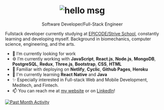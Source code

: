 <!-- <h1 align="center">Hi 👋, I'm <a href="https://milesbb.tech">Miles</a></h1> -->
<h1 align="center"><img alt="hello msg" src="https://res.cloudinary.com/dlskdxln3/image/upload/v1667252324/globechat/newier_aghpoq.gif" /></h1>

<p align="center">Software Developer/Full-Stack Engineer</p>

Fullstack developer currently studying at [EPICODE/Strive School](https://epicode.com/), constantly learning and developing myself. Background in biomechanics, computer science, engineering, and the arts.

- 🔭 I’m currently looking for work
- ⚙️ I’m currently working with **JavaScript**, **React.js**, **Node.js**, **MongoDB**, **PostgreSQL**, **Redux**, **Three.js**, **Bootstrap**, **CSS**, **HTML**
- 📄 Familiar with deploying on **Netlify**, **Cyclic**, **Github Pages**, **Heroku**
- 🌱 I'm currently learning **React Native** and **Java**
- ✨ Especially interested in Full-stack Web and Mobile Development, Meditech, and Fintech.
- 📫 You can reach me at [my website](https://milesbb.tech) or on [LinkedIn](https://www.linkedin.com/in/milesbaileybraendgaard/)!

[![Past Month Activity](https://activity-graph.herokuapp.com/graph?username=milesbb&theme=react-dark&custom_title=Past%20Month%20Activity)](https://github.com/ashutosh00710/github-readme-activity-graph)
